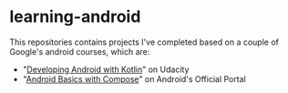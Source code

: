 # learning-android
This repositories contains projects I've completed based on a couple of Google's android courses, which are:

- "[Developing Android with Kotlin](https://www.udacity.com/course/developing-android-apps-with-kotlin--ud9012)" on Udacity
- "[Android Basics with Compose](https://developer.android.com/courses/android-basics-compose/course)" on Android's Official Portal